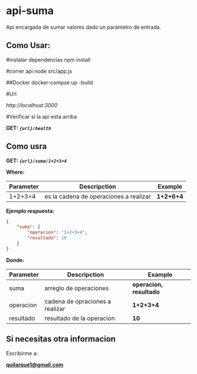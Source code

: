 # api-suma
Api encargada de sumar valores dado un parámetro de entrada.


## Como Usar:

#instalar dependencias
npm install

#correr api
node src/app.js

##Docker
docker-compse up -build

#Url
<span>

*http://localhost:3000*

</span>

#Verificar si la api esta arriba

**GET:**
***``
{url}/health
``***
##

## Como usra


**GET:** 
***``{url}/suma/1+2+3+4
``***

**Where:**

| Parameter    |Descripction   |Example   |
| ------------| ------------ | ---------- |
|  1+2+3+4   |  es la cadena de operaciones a realizar  | **1+2+6+4** |

**Ejemplo respuesta:**

```json
{
    "suma": {
        "operacion": "1+2+3+4",
        "resultado": 10
    }
}
```

**Donde:**

| Parameter         |Descripction         |Example        |
| ------------      | ------------        | ------------  |
|  suma            |  arreglo de operaciones  |  **operacion, resultado**  |
|  operacion        |  cadena de opraciones a realizar | **1+2+3+4**|
|  resultado        |  resultado de la operacion | **10**|

## Si necesitas otra informacion

Escribirme a:

**quilarque1@gmail.com**
